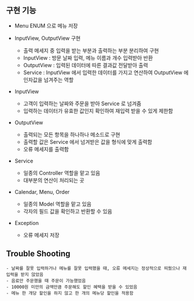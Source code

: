 ## 구현 기능
- Menu ENUM 으로 메뉴 저장

- InputView, OutputView 구현
	- 출력 메세지 중 입력을 받는 부분과 출력하는 부분 분리하여 구현
	- InputView : 방문 날짜 입력, 메뉴 이름과 개수 입력받아 반환
	- OutputView : 입력된 데이터에 따른 결과값 전달받아 출력
	- Service : InputView 에서 입력한 데이터를 가지고 연산하여 OutputView 에 인자값을 넘겨주는 역할

- InputView
	- 고객이 입력하는 날짜와 주문을 받아 Service 로 넘겨줌
	- 입력하는 데이터가 유효한 값인지 확인하여 재입력 받을 수 있게 제한함

- OutputView
	- 출력되는 모든 항목을 하나하나 메소드로 구현
	- 출력할 값은 Service 에서 넘겨받은 값을 형식에 맞게 출력함
	- 오류 메세지를 출력함

- Service
	- 일종의 Controller 역할을 맡고 있음
	- 대부분의 연산이 처리되는 곳

- Calendar, Menu, Order
	- 일종의 Model 역할을 맡고 있음
	- 각자의 필드 값을 확인하고 반환할 수 있음

- Exception
	- 오류 메세지 저장

## Trouble Shooting
	- 날짜를 잘못 입력하거나 메뉴를 잘못 입력했을 때, 오류 메세지는 정상적으로 띄웠으나 재입력을 받지 않았음
	- 음료만 주문했을 때 주문이 가능했었음
	- 10000원 미만의 금액만큼 주문해도 할인 혜택을 받을 수 있었음
	- 메뉴 한 개당 할인을 하지 않고 한 개의 메뉴당 할인을 적용함